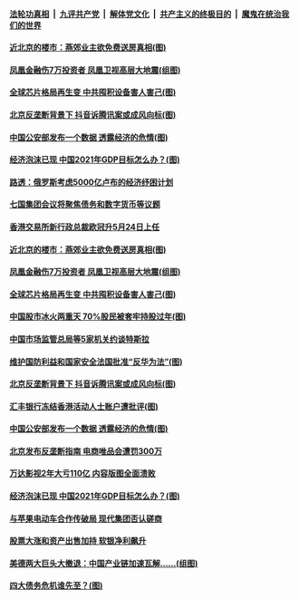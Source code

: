 ####  [法轮功真相](../../../../basic/blob/master/README.md?t=02092343) &nbsp;|&nbsp; [九评共产党](../../../../9ping.md/blob/master/README.md?t=02092343) &nbsp;|&nbsp; [解体党文化](../../../../jtdwh.md/blob/master/README.md?t=02092343)  &nbsp;|&nbsp; [共产主义的终极目的](../../../../gczydzjmd.md/blob/master/README.md?t=02092343) &nbsp;|&nbsp; [魔鬼在统治我们的世界](../../../../mgztzwmdsj.md/blob/master/README.md?t=02092343) 

#### [近北京的楼市：燕郊业主欲免费送房真相(图)](../pages/p5/961980.md?t=02092343) 

#### [凤凰金融伤7万投资者 凤凰卫视高层大地震(组图)](../pages/p5/961978.md?t=02092343) 

#### [全球芯片格局再生变 中共囤积设备害人害己(图)](../pages/p5/961975.md?t=02092343) 

#### [北京反垄断背景下 抖音诉腾讯案或成风向标(图)](../pages/p5/961922.md?t=02092343) 

#### [中国公安部发布一个数据 透露经济的危情(图)](../pages/p5/961887.md?t=02092343) 

#### [经济泡沫已现 中国2021年GDP目标怎么办？(图)](../pages/p5/961855.md?t=02092343) 

#### [路透：俄罗斯考虑5000亿卢布的经济纾困计划](../pages/p5/961988.md?t=02092343) 

#### [七国集团会议将聚焦债务和数字货币等议题](../pages/p5/961985.md?t=02092343) 

#### [香港交易所新行政总裁欧冠升5月24日上任](../pages/p5/961983.md?t=02092343) 

#### [近北京的楼市：燕郊业主欲免费送房真相(图)](../pages/p5/961980.md?t=02092343) 

#### [凤凰金融伤7万投资者 凤凰卫视高层大地震(组图)](../pages/p5/961978.md?t=02092343) 

#### [全球芯片格局再生变 中共囤积设备害人害己(图)](../pages/p5/961975.md?t=02092343) 

#### [中国股市冰火两重天 70%股民被套牢持股过年(图)](../pages/p5/961909.md?t=02092343) 

#### [中国市场监管总局等5家机关约谈特斯拉](../pages/p5/961966.md?t=02092343) 

#### [维护国防利益和国家安全法国批准“反华为法”(图)](../pages/p5/961927.md?t=02092343) 

#### [北京反垄断背景下 抖音诉腾讯案或成风向标(图)](../pages/p5/961922.md?t=02092343) 

#### [汇丰银行冻结香港活动人士账户遭批评(图)](../pages/p5/961920.md?t=02092343) 

#### [中国公安部发布一个数据 透露经济的危情(图)](../pages/p5/961887.md?t=02092343) 

#### [北京发布反垄断指南 电商唯品会遭罚300万](../pages/p5/961867.md?t=02092343) 

#### [万达影视2年大亏110亿 内容版图全面溃败](../pages/p5/961858.md?t=02092343) 

#### [经济泡沫已现 中国2021年GDP目标怎么办？(图)](../pages/p5/961855.md?t=02092343) 

#### [与苹果电动车合作传破局 现代集团否认磋商](../pages/p5/961854.md?t=02092343) 

#### [股票大涨和资产出售加持 软银净利飙升](../pages/p5/961853.md?t=02092343) 


#### [美德两大巨头大撤退：中国产业链加速瓦解……(组图)](../pages/p5/961805.md?t=02092343) 

#### [四大债务危机谁先至？(图)](../pages/p5/961803.md?t=02092343) 

